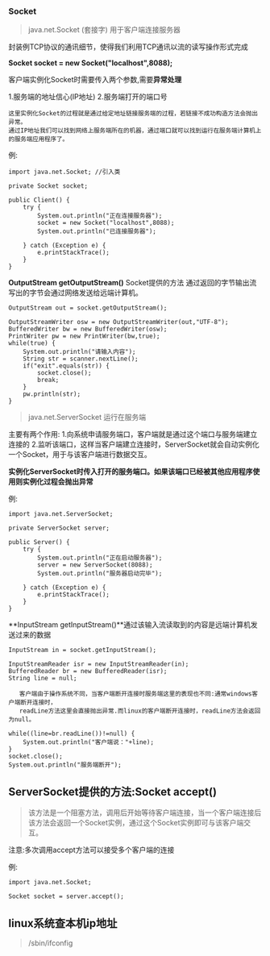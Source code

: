 ### Socket

>java.net.Socket (套接字) 用于客户端连接服务器

封装例TCP协议的通讯细节，使得我们利用TCP通讯以流的读写操作形式完成

**Socket socket = new Socket("localhost",8088);**

客户端实例化Socket时需要传入两个参数,需要**异常处理**

1.服务端的地址信心(IP地址)
2.服务端打开的端口号

	这里实例化Socket的过程就是通过给定地址链接服务端的过程，若链接不成功构造方法会抛出异常。
	通过IP地址我们可以找到网络上服务端所在的机器，通过端口就可以找到运行在服务端计算机上的服务端应用程序了。
    
例:
```
import java.net.Socket; //引入类

private Socket socket;  

public Client() {
    try {
        System.out.println("正在连接服务器");
        socket = new Socket("localhost",8088);
        System.out.println("已连接服务器");

    } catch (Exception e) {
        e.printStackTrace();
    }
}
```
**OutputStream getOutputStream()** Socket提供的方法
通过返回的字节输出流写出的字节会通过网络发送给远端计算机。

	OutputStream out = socket.getOutputStream();
    
	OutputStreamWriter osw = new OutputStreamWriter(out,"UTF-8");
    BufferedWriter bw = new BufferedWriter(osw);
    PrintWriter pw = new PrintWriter(bw,true);
    while(true) {
        System.out.println("请输入内容");
        String str = scanner.nextLine();
        if("exit".equals(str)) {
            socket.close();
            break;
        }
        pw.println(str);
    }

>java.net.ServerSocket  运行在服务端

主要有两个作用:
1.向系统申请服务端口，客户端就是通过这个端口与服务端建立连接的
2.监听该端口，这样当客户端建立连接时，ServerSocket就会自动实例化一个Socket，用于与该客户端进行数据交互。

**实例化ServerSocket时传入打开的服务端口。如果该端口已经被其他应用程序使用则实例化过程会抛出异常**

例:
```
import java.net.ServerSocket;

private ServerSocket server;

public Server() {
    try {
        System.out.println("正在启动服务器");
        server = new ServerSocket(8088);
        System.out.println("服务器启动完毕");

    } catch (Exception e) {
        e.printStackTrace();
    }
}
```
**InputStream getInputStream()**通过该输入流读取到的内容是远端计算机发送过来的数据

	InputStream in = socket.getInputStream();
    
	InputStreamReader isr = new InputStreamReader(in);
	BufferedReader br = new BufferedReader(isr);
	String line = null;
    
       客户端由于操作系统不同，当客户端断开连接时服务端这里的表现也不同:通常windows客户端断开连接时，
       readLine方法这里会直接抛出异常.而linux的客户端断开连接时，readLine方法会返回为null。
    
    while((line=br.readLine())!=null) {
        System.out.println("客户端说："+line);
    }
    socket.close();
    System.out.println("服务端断开");
    

## ServerSocket提供的方法:Socket accept()

>该方法是一个阻塞方法，调用后开始等待客户端连接，当一个客户端连接后该方法会返回一个Socket实例，通过这个Socket实例即可与该客户端交互。

注意:多次调用accept方法可以接受多个客户端的连接

例:
```
import java.net.Socket;

Socket socket = server.accept();
```

## linux系统查本机ip地址
>/sbin/ifconfig













